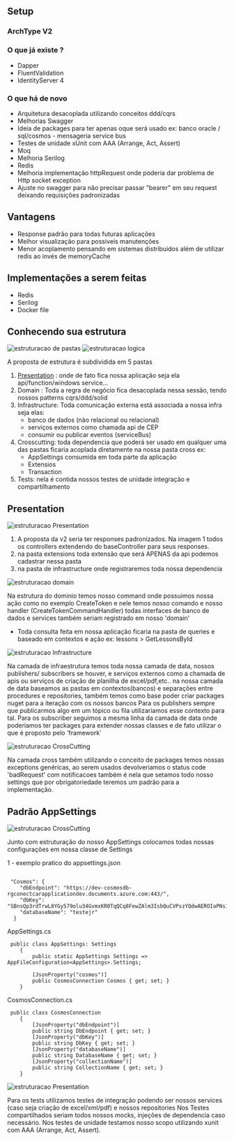 
## Setup

### ArchType V2



### O que já existe ?
 - Dapper
 - FluentValidation
 - IdentityServer 4

### O que há de novo

 - Arquitetura desacoplada utilizando conceitos ddd/cqrs 
 - Melhorias Swagger
 - Ideia de packages para ter apenas oque será usado ex: banco oracle / sql/cosmos - mensageria service bus
 - Testes de unidade xUnit com AAA (Arrange, Act, Assert)
 - Moq
 - Melhoria Serilog
 - Redis
 - Melhoria implementação httpRequest onde poderia dar problema de Http socket exception
 - Ajuste no swagger para não precisar passar "bearer" em seu request deixando requisições padronizadas
 
 ## Vantagens
 
 - Response padrão para todas futuras aplicações
 - Melhor visualização para possiveis manutenções
 - Menor acoplamento pensando em sistemas distribuidos além de utilizar redis ao invés de memoryCache
 
 ## Implementações a serem feitas
 
 - Redis
 - Serilog
 - Docker file
 
 
## Conhecendo sua estrutura

![estruturacao de pastas](EstruturaGeral.PNG)
![estruturacao logica](archType.png)

A proposta de estrutura é subdividida em 5 pastas
1. [Presentation](#camadapresentation) : onde de fato fica nossa aplicação seja ela api/function/windows service...
2. Domain : Toda a regra de negócio fica desacoplada nessa sessão, tendo nossos patterns cqrs/ddd/solid
3. Infrastructure: Toda comunicação externa  está associada a nossa infra seja elas:
	- banco de dados (não relacional ou relacional)
	- serviços externos como chamada api de CEP
	- consumir ou publicar eventos (serviceBus)
4. Crosscutting: toda dependencia que poderá ser  usado em qualquer uma das pastas ficaria acoplada diretamente na nossa pasta cross 
	ex:
	- AppSettings consumida em toda parte da aplicação
	- Extensios
	- Transaction
5. Tests: nela é contida nossos testes de unidade integração e compartilhamento
 
 
## Presentation

![estruturacao Presentation](archType_presentation.png)

1. A proposta da v2 seria ter responses padronizados. Na imagem 1 todos os controllers extendendo do baseController para seus responses.
2. na pasta extensions toda extensão que será APENAS da api podemos cadastrar nessa pasta
3. na pasta de infrastructure onde registraremos toda nossa dependencia
 
![estruturacao domain](archType_domain.png)

Na estrutura do dominio temos nosso command onde possuimos nossa ação como no exemplo CreateToken e nele temos nosso comando e nosso handler (CreateTokenCommandHandler) 
todas interfaces de banco de dados e services também seriam registrado em nosso 'domain'
- Toda consulta feita em nossa aplicação ficaria na pasta de queries e baseado em contextos e ação ex: lessons > GetLessonsById

![estruturacao Infrastructure](archType_Infrastructure.png)

Na camada de infraestrutura temos toda nossa camada de data, nossos publishers/ subscribers se houver, e serviços externos como a chamada de apis ou serviços de criação de planilha de excel/pdf,etc..
na nossa camada de data baseamos as pastas em contextos(bancos) e separações entre procedures e repositories, também temos como base poder criar packages nuget para a iteração com os nossos bancos 
Para os publishers sempre que publicarmos algo em um tópico ou fila utilizariamos esse contexto para tal.
Para os subscriber seguimos a mesma linha da camada de data onde poderiamos ter packages para extender nossas classes e de fato utilizar o que é proposto pelo 'framework'

![estruturacao CrossCutting](archType_crosscutting.png)

Na camada cross também utilizando o conceito de packages temos nossas exceptions genéricas, ao serem usados devolveriamos o status code 'badRequest' com notificacoes
também é nela que setamos todo nosso settings que por obrigatoriedade teremos um padrão para a implementação.

## Padrão AppSettings

![estruturacao CrossCutting](archType_classAppsetings.png)

Junto com estruturação do nosso AppSettings colocamos todas nossas configurações em nossa classe de Settings

1 - exemplo pratico do appsettings.json


```

 "Cosmos": {
    "dbEndpoint": "https://dev-cosmosdb-rgconectcarapplicationdev.documents.azure.com:443/",
    "dbKey": "SBnsQp3rdTrwL8YGy579olu34GvmxKR0TqQCq8FewZAlm3IsbQuCVPszYQdwAEROIaPNs1b4CFJ6Y7J8vZdPBg==",
    "databaseName": "testejr"
  }

```

AppSettings.cs

```
 public class AppSettings: Settings
    {
        public static AppSettings Settings => AppFileConfiguration<AppSettings>.Settings;
       
        [JsonProperty("cosmos")]
        public CosmosConnection Cosmos { get; set; }
    }
```

CosmosConnection.cs

```
 public class CosmosConnection
    {
        [JsonProperty("dbEndpoint")]
        public string DbEndpoint { get; set; }
        [JsonProperty("dbKey")]
        public string DbKey { get; set; }
        [JsonProperty("databaseName")]
        public string DatabaseName { get; set; }
        [JsonProperty("collectionName")]
        public string CollectionName { get; set; }
    }
```

![estruturacao Presentation](archType_tests.png)

Para os tests utilizamos testes de integração podendo ser nossos services (caso seja criação de excel/xml/pdf) e nossos repositories
Nos Testes compartilhados seriam todos nossos mocks, injeções de dependencia caso necessário.
Nos testes de unidade testamos nosso scopo utilizando xunit com AAA (Arrange, Act, Assert).